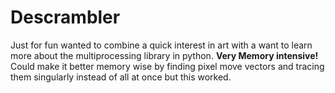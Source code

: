 <h1>Descrambler</h1>
<p>
  Just for fun wanted to combine a quick interest in art with a want to learn more about the multiprocessing library in python.
  <b>Very Memory intensive!</b>
  Could make it better memory wise by finding pixel move vectors and tracing them singularly instead of all at once but this worked.
</p>
  
